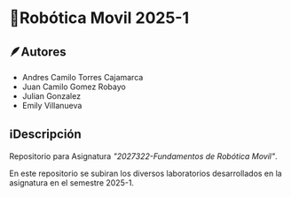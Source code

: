 # 🤖Robótica Movil 2025-1

## 🪶Autores

* Andres Camilo Torres Cajamarca
* Juan Camilo Gomez Robayo
* Julian Gonzalez
* Emily Villanueva

## ℹ️Descripción

Repositorio para Asignatura *"2027322-Fundamentos de Robótica Movil"*.

En este repositorio se subiran los diversos laboratorios desarrollados en la asignatura en el semestre 2025-1.
